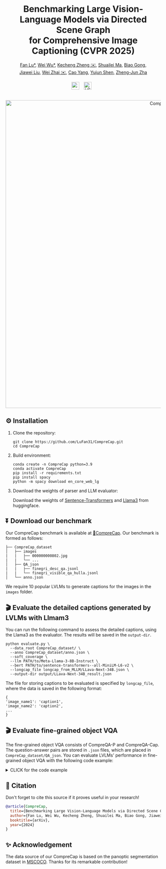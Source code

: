 <div align="center">

#  Benchmarking Large Vision-Language Models via Directed Scene Graph <br> for Comprehensive Image Captioning (CVPR 2025)

</div>

<div align="center">
    <a href="https://scholar.google.com/citations?user=ILpxpfwAAAAJ&hl=zh-CN" target="_blank">Fan Lu*</a>,
    <a href="https://weiwu-ww.github.io/" target="_blank">Wei Wu*</a>,
    <a href="https://zkcys001.github.io/" target="_blank">Kecheng Zheng ✉️</a>,
    <a href="https://scholar.google.com/citations?user=dNhzCu4AAAAJ&hl=zh-CN">Shuailei Ma</a>,
    <a href="https://scholar.google.com/citations?user=BwdpTiQAAAAJ&hl=zh-CN">Biao Gong</a>,
    <br>
    <a href="https://jiaweiliu92.github.io/" target="_blank">Jiawei Liu</a>,
    <a href="https://tiaotiao11-22.github.io/wzhai/" target="_blank">Wei Zhai ✉️</a>,
    <a href="https://scholar.google.com/citations?user=K7rTHNcAAAAJ&hl=en&oi=ao" target="_blank">Cao Yang</a>,
    <a href="https://shenyujun.github.io/" target="_blank">Yujun Shen</a>,
    <a href="https://scholar.google.fr/citations?user=gDnBC1gAAAAJ&hl=en" target="_blank">Zheng-Jun Zha</a>
</div>
<br>
<div align="center">
<a href="https://arxiv.org/pdf/2412.08614" target="_blank">
    <img alt="arXiv" src="https://img.shields.io/badge/Paper-CompreCap-red?logo=arxiv" height="25" /></a> &ensp;
<a href="https://huggingface.co/datasets/FanLu31/CompreCap" target="_blank">
    <img alt="HF Dataset: CV-Bench" src="https://img.shields.io/badge/%F0%9F%A4%97%20_Benchmark-CompreCap--Bench-ffc107?color=ffc107&logoColor=white" height="25" /></a> &ensp;
</div>
<br>
<div align="center">
<p>
    <img src="fig/comprecap.png" alt="CompreCap" width="1000" height="auto">
</p>
</div>

## ⚙️  Installation
1. Clone the repository:
    ```
    git clone https://github.com/LuFan31/CompreCap.git
    cd CompreCap
    ```
2. Build environment:
    ```
    conda create -n CompreCap python=3.9
    conda activate CompreCap
    pip install -r requirements.txt
    pip install spacy
    python -m spacy download en_core_web_lg
    ```
3.  Download the weights of parser and LLM evaluator: 

    Download the weights of [Sentence-Transformers](https://huggingface.co/sentence-transformers/all-MiniLM-L6-v2) and [Llama3](https://huggingface.co/meta-llama/Meta-Llama-3-8B-Instruct) from huggingface.

## ⏬ Download our benchmark
Our CompreCap benchmark is available at [🤗CompreCap](https://huggingface.co/datasets/FanLu31/CompreCap). Our benchmark is formed as follows:
```
├── CompreCap_dataset
│   ├── images
|   |   ├── 000000000802.jpg
|   |   └── ...
│   ├── QA_json
|   |   ├── finegri_desc_qa.jsonl
|   |   └── finegri_visible_qa_hulla.jsonl
│   └── anno.json
```
We require 10 popular LVLMs to generate captions for the images in the `images` folder.

## 🎬️ Evaluate the detailed captions generated by LVLMs with Llmam3 
You can run the following command to assess the detailed captions, using the Llama3 as the evaluator. The results will be saved in the `output-dir`.
```
python evaluate.py \
  --data_root CompreCap_dataset/ \
  --anno CompreCap_dataset/anno.json \
  --soft_coverage \
  --llm PATH/to/Meta-Llama-3-8B-Instruct \
  --bert PATH/to/sentence-transformers--all-MiniLM-L6-v2 \
  --longcap_file longcap_from_MLLM/LLava-Next-34B.json \
  --output-dir output/LLava-Next-34B_result.json
```
The file for storing captions to be evaluated is specified by `longcap_file`, where the data is saved in the following format:
```
{
'image_name1': 'caption1',
'image_name2': 'caption2',
...
}
```

## 🎬️ Evaluate fine-grained object VQA
The fine-grained object VQA consists of CompreQA-P and CompreQA-Cap. The question-answer pairs are stored in `.json` files, which are placed in `CompreCap_dataset/QA_json`. You can evaluate LVLMs' performance in fine-grained object VQA with the following code example:
<details>
<summary>CLICK for the code example</summary>
<pre><code>image_dir='CompreCap_dataset/images'
with open('result.jsonl', 'w') as outfile:
    with open ('CompreCap_dataset/QA_json/finegri_desc_qa.jsonl', 'r') as infile: # use finegri_visible_qa.jsonl to evaluate CompreQA-P
        correct, num_total = 0, 0
        for line in infile:
            qa_line = json.loads(line)
            image_name = qa_line['image_name']
            object_category = qa_line['category']
            question = qa_line['question']
            question = question+'Just answer with the option\'s letter'
            answer = qa_line['answer']
            image_path = os.path.join(image_dir, image_name)
            image = Image.open(image_path).convert('RGB')
            image_tensor = process_images(image).cuda()
            response = multimodal_model.generate(tokenizer, image_tensor, question)
            option_letter_regex = re.compile(r"^(A|B|C)$", re.IGNORECASE)
            if option_letter_regex.match(response):
                response = response.upper()
            else:
                response = response.split('.')[0]
                if option_letter_regex.match(response):
                    response = response.upper()
                else:
                    print('Could not determine A or B or C.')
            print(response)
            num_total += 1
            if response == answer:
                correct += 1
                Correct = 'Yes!'
            else:
                Correct = 'No!'
            if response != 'D':
                prediction = question.split(f'{response}. ')[-1].split('.')[0]
            else:
                prediction = f"The '{object_category}' is not visible!"
            answer_desc = question.split(f'{answer}. ')[-1].split('.')[0]
            qa_line = {'image_name': image_name, 'category': object_category, 'prediction': prediction, 'answer': answer_desc,  'correct': Correct}
            json_qa_line = json.dumps(qa_line)
            outfile.write(json_qa_line + '\n')
            outfile.flush()
        print(f'correct rate: {correct/num_total}')
</code></pre>
</details>


## 📖 Citation
Don't forget to cite this source if it proves useful in your research!
```bibtex
@article{CompreCap,
  title={Benchmarking Large Vision-Language Models via Directed Scene Graph for Comprehensive Image Captioning},
  author={Fan Lu, Wei Wu, Kecheng Zheng, Shuailei Ma, Biao Gong, Jiawei Liu, Wei Zhai, Yang Cao, Yujun Shen, Zheng-Jun Zha},
  booktitle={arXiv},
  year={2024}
}
```

## ✨️ Acknowledgement
The data source of our CompreCap is based on the panoptic segmentation
dataset in [MSCOCO](https://arxiv.org/abs/1405.0312). Thanks for its remarkable contribution!